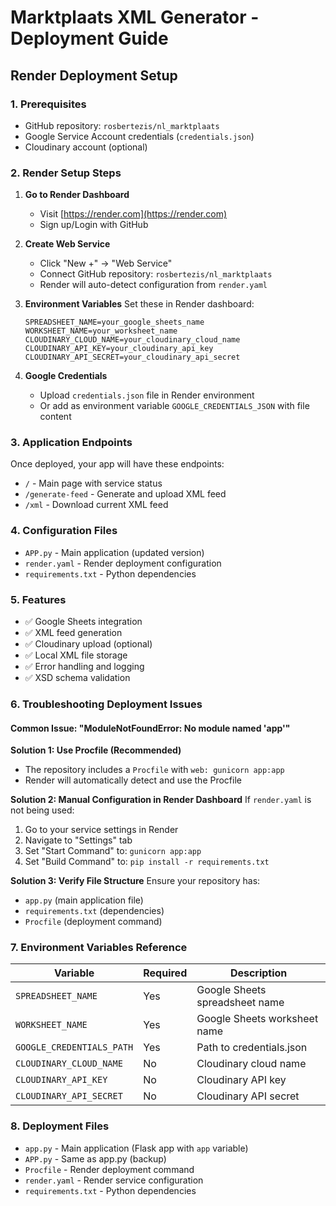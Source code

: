 # Marktplaats XML Generator - Deployment Guide

## Render Deployment Setup

### 1. Prerequisites
- GitHub repository: `rosbertezis/nl_marktplaats`
- Google Service Account credentials (`credentials.json`)
- Cloudinary account (optional)

### 2. Render Setup Steps

1. **Go to Render Dashboard**
   - Visit [https://render.com](https://render.com)
   - Sign up/Login with GitHub

2. **Create Web Service**
   - Click "New +" → "Web Service"
   - Connect GitHub repository: `rosbertezis/nl_marktplaats`
   - Render will auto-detect configuration from `render.yaml`

3. **Environment Variables**
   Set these in Render dashboard:
   ```
   SPREADSHEET_NAME=your_google_sheets_name
   WORKSHEET_NAME=your_worksheet_name
   CLOUDINARY_CLOUD_NAME=your_cloudinary_cloud_name
   CLOUDINARY_API_KEY=your_cloudinary_api_key
   CLOUDINARY_API_SECRET=your_cloudinary_api_secret
   ```

4. **Google Credentials**
   - Upload `credentials.json` file in Render environment
   - Or add as environment variable `GOOGLE_CREDENTIALS_JSON` with file content

### 3. Application Endpoints

Once deployed, your app will have these endpoints:
- `/` - Main page with service status
- `/generate-feed` - Generate and upload XML feed
- `/xml` - Download current XML feed

### 4. Configuration Files

- `APP.py` - Main application (updated version)
- `render.yaml` - Render deployment configuration
- `requirements.txt` - Python dependencies

### 5. Features

- ✅ Google Sheets integration
- ✅ XML feed generation
- ✅ Cloudinary upload (optional)
- ✅ Local XML file storage
- ✅ Error handling and logging
- ✅ XSD schema validation

### 6. Troubleshooting Deployment Issues

#### Common Issue: "ModuleNotFoundError: No module named 'app'"

**Solution 1: Use Procfile (Recommended)**
- The repository includes a `Procfile` with `web: gunicorn app:app`
- Render will automatically detect and use the Procfile

**Solution 2: Manual Configuration in Render Dashboard**
If `render.yaml` is not being used:
1. Go to your service settings in Render
2. Navigate to "Settings" tab
3. Set "Start Command" to: `gunicorn app:app`
4. Set "Build Command" to: `pip install -r requirements.txt`

**Solution 3: Verify File Structure**
Ensure your repository has:
- `app.py` (main application file)
- `requirements.txt` (dependencies)
- `Procfile` (deployment command)

### 7. Environment Variables Reference

| Variable | Required | Description |
|----------|----------|-------------|
| `SPREADSHEET_NAME` | Yes | Google Sheets spreadsheet name |
| `WORKSHEET_NAME` | Yes | Google Sheets worksheet name |
| `GOOGLE_CREDENTIALS_PATH` | Yes | Path to credentials.json |
| `CLOUDINARY_CLOUD_NAME` | No | Cloudinary cloud name |
| `CLOUDINARY_API_KEY` | No | Cloudinary API key |
| `CLOUDINARY_API_SECRET` | No | Cloudinary API secret |

### 8. Deployment Files

- `app.py` - Main application (Flask app with `app` variable)
- `APP.py` - Same as app.py (backup)
- `Procfile` - Render deployment command
- `render.yaml` - Render service configuration
- `requirements.txt` - Python dependencies

